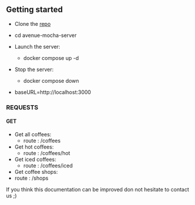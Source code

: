 ## Getting started
- Clone the [repo](https://github.com/juniorconseiltaker-technicaltest/Avenu_Mocha_API)
- cd avenue-mocha-server
- Launch the server:
  - docker compose up -d
- Stop the server:
  - docker compose down

- baseURL=http://localhost:3000


### REQUESTS

#### GET

- Get all coffees: 
  - route : /coffees
- Get hot coffees: 
  - route : /coffees/hot
- Get iced coffees: 
  - route : /coffees/iced
- Get coffee shops: 
 - route : /shops

If you think this documentation can be improved don not hesitate to contact us ;)

